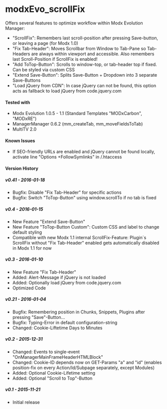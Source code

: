 # modxEvo_scrollFix
Offers several features to optimize workflow within Modx Evolution Manager:

- "ScrollFix": Remembers last scroll-position after pressing Save-button, or leaving a page (for Modx 1.0)
- "Fix Tab-Header": Moves Scrollbar from Window to Tab-Pane so Tab-Headers are always within viewport and accessible. Also remembers last Scroll-Position if ScrollFix is enabled! 
- "Add ToTop-Button": Scrolls to window-top, or tab-header top if fixed. Can be styled via custom CSS
- "Extend Save-Button": Splits Save-Button + Dropdown into 3 separate Save-Buttons
- "Load jQuery from CDN": In case jQuery can not be found, this option acts as fallback to load jQuery from code.jquery.com

#### Tested with
- Modx Evolution 1.0.5 - 1.1 (Standard Templates "MODxCarbon", "MODxRE")
- ManagerManager 0.6.2 (mm_createTab, mm_moveFieldsToTab)
- MultiTV 2.0

#### Known Issues
- If SEO-friendly URLs are enabled and jQuery cannot be found locally, activate line "Options +FollowSymlinks" in /.htaccess

#### Version History
##### v0.41 - *2016-01-18*
- Bugfix: Disable "Fix Tab-Header" for specific actions
- Bugfix: Switch "ToTop-Button" using window.scrollTo if no tab is fixed

##### v0.4 - *2016-01-15*
- New Feature "Extend Save-Button"
- New Feature "ToTop-Button Custom": Custom CSS and label to change default styling
- Compatible with new Modx 1.1 internal ScrollFix-Feature: Plugin´s ScrollFix without "Fix Tab-Header" enabled gets automatically disabled in Modx 1.1 for now

##### v0.3 - *2016-01-10*
- New Feature "Fix Tab-Header"
- Added: Alert-Message if jQuery is not loaded
- Added: Optionally load jQuery from code.jquery.com
- Optimized Code

##### v0.21 - *2016-01-04*
- Bugfix: Remembering position in Chunks, Snippets, Plugins after pressing "Save"-Button...
- Bugfix: Typing-Error in default configuration-string
- Changed: Cookie-Liftetime Days to Minutes
  
##### v0.2 - *2015-12-31*
- Changed: Events to single-event "OnManagerMainFrameHeaderHTMLBlock"  
- Changed: Cookie-ID depends now on GET-Params "a" and "id" (enables position-fix on every Action/Id/Subpage separately, except Modules)
- Added: Optional Cookie-Lifetime setting
- Added: Optional "Scroll to Top"-Button
  
##### v0.1 - *2015-11-21*
- Initial release